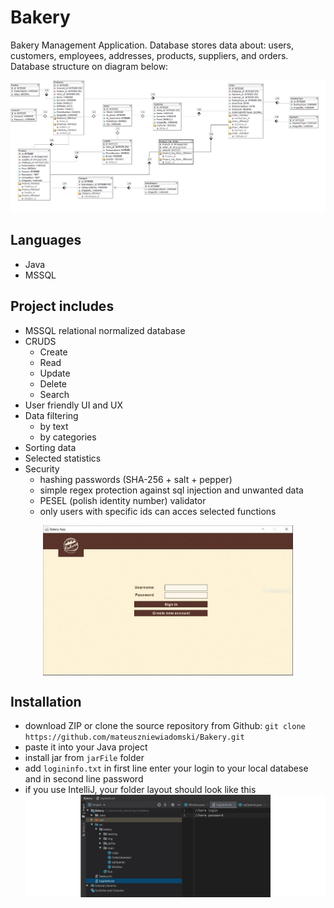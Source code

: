 # Bakery
Bakery Management Application. Database stores data about: users, customers, employees, addresses, products, suppliers, and orders. Database structure on diagram below:

![Bakery database diagram](imgSources/BakeryDBD.png)

## Languages
- Java
- MSSQL

## Project includes
- MSSQL relational normalized database
- CRUDS
    - Create
    - Read
    - Update
    - Delete
    - Search
- User friendly UI and UX
- Data filtering
    - by text
    - by categories
- Sorting data
- Selected statistics
- Security
    - hashing passwords (SHA-256 + salt + pepper)
    - simple regex protection against sql injection and unwanted data
    - PESEL (polish identity number) validator
    - only users with specific ids can acces selected functions

<img src="imgSources/overview.gif" style="display:block; width:400px; margin:auto">

## Installation
- download ZIP or clone the source repository from Github: 
`git clone https://github.com/mateuszniewiadomski/Bakery.git`
- paste it into your Java project
- install jar from `jarFile` folder
- add `logininfo.txt` in first line enter your login to your local databese and in second line password
- if you use IntelliJ, your folder layout should look like this
![Folder Layout](imgSources/folderLayout.jpg)